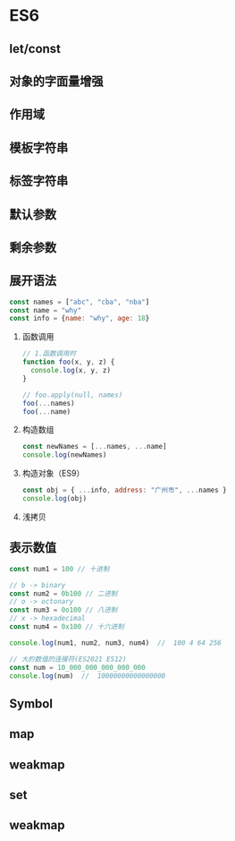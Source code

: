 # ES6

## let/const

## 对象的字面量增强

## 作用域

## 模板字符串

## 标签字符串

## 默认参数

## 剩余参数

## 展开语法

```js
const names = ["abc", "cba", "nba"]
const name = "why"
const info = {name: "why", age: 18}
```

1. 函数调用

   ```js
   // 1.函数调用时
   function foo(x, y, z) {
     console.log(x, y, z)
   }
   
   // foo.apply(null, names)
   foo(...names)
   foo(...name)
   ```

2. 构造数组

   ```js
   const newNames = [...names, ...name]
   console.log(newNames)
   ```

3. 构造对象（ES9）

   ```js
   const obj = { ...info, address: "广州市", ...names }
   console.log(obj)
   ```

4. 浅拷贝

## 表示数值

```js
const num1 = 100 // 十进制

// b -> binary
const num2 = 0b100 // 二进制
// o -> octonary
const num3 = 0o100 // 八进制
// x -> hexadecimal
const num4 = 0x100 // 十六进制

console.log(num1, num2, num3, num4)  //  100 4 64 256

// 大的数值的连接符(ES2021 ES12)
const num = 10_000_000_000_000_000
console.log(num)  //  10000000000000000
```

## Symbol

## map

## weakmap

## set

## weakmap

